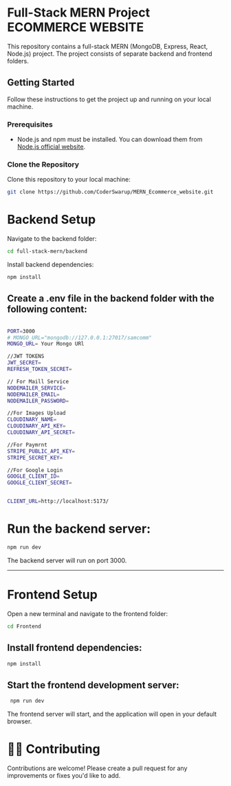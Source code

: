 # Full-Stack MERN Project ECOMMERCE WEBSITE

This repository contains a full-stack MERN (MongoDB, Express, React, Node.js) project. The project consists of separate backend and frontend folders.

## Getting Started

Follow these instructions to get the project up and running on your local machine.

### Prerequisites

- Node.js and npm must be installed. You can download them from [Node.js official website](https://nodejs.org/).

### Clone the Repository

Clone this repository to your local machine:

```bash
git clone https://github.com/CoderSwarup/MERN_Ecommerce_website.git
```

# Backend Setup

Navigate to the backend folder:

```bash
cd full-stack-mern/backend
```

Install backend dependencies:

```bash
npm install
```

## Create a .env file in the backend folder with the following content:

```bash

PORT=3000
# MONGO_URL="mongodb://127.0.0.1:27017/samcomm"
MONGO_URL= Your Mongo URl

//JWT TOKENS
JWT_SECRET=
REFRESH_TOKEN_SECRET=

// For Maill Service
NODEMAILER_SERVICE=
NODEMAILER_EMAIL=
NODEMAILER_PASSWORD=

//For Images Upload
CLOUDINARY_NAME=
CLOUDINARY_API_KEY=
CLOUDINARY_API_SECRET=

//For Paymrnt
STRIPE_PUBLIC_API_KEY=
STRIPE_SECRET_KEY=

//For Google Login
GOOGLE_CLIENT_ID=
GOOGLE_CLIENT_SECRET=


CLIENT_URL=http://localhost:5173/
```

# Run the backend server:

```bash
npm run dev
```

The backend server will run on port 3000.

---

# Frontend Setup

Open a new terminal and navigate to the frontend folder:

```bash
cd Frontend
```

## Install frontend dependencies:

```bash
npm install
```

## Start the frontend development server:

```bash
 npm run dev
```

The frontend server will start, and the application will open in your default browser.

# 💖😍 Contributing

Contributions are welcome! Please create a pull request for any improvements or fixes you'd like to add.
